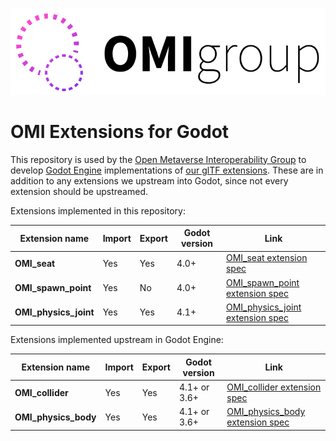 ![OMI group logo](.github/omi_group_logo.svg)

# OMI Extensions for Godot

This repository is used by the [Open Metaverse Interoperability Group](https://omigroup.org/) to develop [Godot Engine](https://godotengine.org/) implementations of [our glTF extensions](https://github.com/omigroup/gltf-extensions). These are in addition to any extensions we upstream into Godot, since not every extension should be upstreamed.

Extensions implemented in this repository:

| Extension name        | Import | Export | Godot version | Link                                                                                                                       |
| --------------------- | ------ | ------ | ------------- | -------------------------------------------------------------------------------------------------------------------------- |
| **OMI_seat**          | Yes    | Yes    | 4.0+          | [OMI_seat extension spec](https://github.com/omigroup/gltf-extensions/tree/main/extensions/2.0/OMI_seat)                   |
| **OMI_spawn_point**   | Yes    | No     | 4.0+          | [OMI_spawn_point extension spec](https://github.com/omigroup/gltf-extensions/tree/main/extensions/2.0/OMI_spawn_point)     |
| **OMI_physics_joint** | Yes    | Yes    | 4.1+          | [OMI_physics_joint extension spec](https://github.com/omigroup/gltf-extensions/tree/main/extensions/2.0/OMI_physics_joint) |

Extensions implemented upstream in Godot Engine:

| Extension name       | Import | Export | Godot version | Link                                                                                                                     |
| -------------------- | ------ | ------ | ------------- | ------------------------------------------------------------------------------------------------------------------------ |
| **OMI_collider**     | Yes    | Yes    | 4.1+ or 3.6+  | [OMI_collider extension spec](https://github.com/omigroup/gltf-extensions/tree/main/extensions/2.0/OMI_collider)         |
| **OMI_physics_body** | Yes    | Yes    | 4.1+ or 3.6+  | [OMI_physics_body extension spec](https://github.com/omigroup/gltf-extensions/tree/main/extensions/2.0/OMI_physics_body) |

